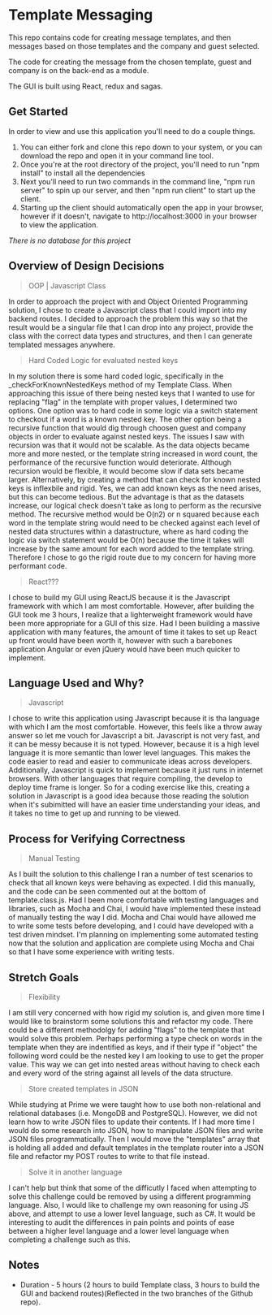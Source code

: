 # Template Messaging

This repo contains code for creating message templates, and then messages based on those templates and the company and guest selected.

The code for creating the message from the chosen template, guest and company is on the back-end as a module.

The GUI is built using React, redux and sagas.

## Get Started

In order to view and use this application you'll need to do a couple things.

1. You can either fork and clone this repo down to your system, or you can download the repo and open it in your command line tool.
2. Once you're at the root directory of the project, you'll need to run "npm install" to install all the dependencies
3. Next you'll need to run two commands in the command line, "npm run server" to spin up our server, and then "npm run client" to start up the client.
4. Starting up the client should automatically open the app in your browser, however if it doesn't, navigate to http://localhost:3000 in your browser to view the application.

*There is no database for this project*

## Overview of Design Decisions

> OOP | Javascript Class

In order to approach the project with and Object Oriented Programming solution, I chose to create a Javascript class that I could import into my backend routes.  I decided to approach the problem this way so that the result would be a singular file that I can drop into any project, provide the class with the correct data types and structures, and then I can generate templated messages anywhere.

> Hard Coded Logic for evaluated nested keys

In my solution there is some hard coded logic, specifically in the _checkForKnownNestedKeys method of my Template Class.  When approaching this issue of there being nested keys that I wanted to use for replacing "flag" in the template with proper values, I determined two options.  One option was to hard code in some logic via a switch statement to checkout if a word is a known nested key.  The other option being a recursive function that would dig through choosen guest and company objects in order to evaluate against nested keys.  The issues I saw with recursion was that it would not be scalable.  As the data objects became more and more nested, or the template string increased in word count, the performance of the recursive function would deteriorate.  Although recursion would be flexible, it would become slow if data sets became larger.  Alternatively, by creating a method that can check for known nested keys is inflexbile and rigid.  Yes, we can add known keys as the need arises, but this can become tedious.  But the advantage is that as the datasets increase, our logical check doesn't take as long to perform as the recursive method. The recursive method would be O(n2) or n squared because each word in the template string would need to be checked against each level of nested data structures within a datastructure, where as hard coding the logic via switch statement would be O(n) because the time it takes will increase by the same amount for each word added to the template string.  Therefore I chose to go the rigid route due to my concern for having more performant code.

> React???

I chose to build my GUI using ReactJS because it is the Javascript framework with which I am most comfortable.  However, after building the GUI took me 3 hours, I realize that a lighterweight framework would have been more appropriate for a GUI of this size.  Had I been building a massive application with many features, the amount of time it takes to set up React up front would have been worth it, however with such a barebones application Angular or even jQuery would have been much quicker to implement.

## Language Used and Why?

> Javascript

I chose to write this application using Javascript because it is tha language with which I am the most comfortable.  However, this feels like a throw away answer so let me vouch for Javascript a bit.  Javascript is not very fast, and it can be messy because it is not typed.  However, because it is a high level language it is more semantic than lower level languages.  This makes the code easier to read and easier to communicate ideas across developers.  Additionally, Javascript is quick to implement because it just runs in internet browsers.  With other languages that require compiling, the develop to deploy time frame is longer.  So for a coding exercise like this, creating a solution in Javascript is a good idea because those reading the solution when it's subimitted will have an easier time understanding your ideas, and it takes no time to get up and running to be viewed.

## Process for Verifying Correctness

> Manual Testing

As I built the solution to this challenge I ran a number of test scenarios to check that all known keys were behaving as expected.  I did this manually, and the code can be seen commented out at the bottom of template.class.js.  Had I been more comfortable with testing languages and libraries, such as Mocha and Chai, I would have implemented these instead of manually testing the way I did.  Mocha and Chai would have allowed me to write some tests before developing, and I could have developed with a test driven mindset.  I'm planning on implementing some automated testing now that the solution and application are complete using Mocha and Chai so that I have some experience with writing tests.

## Stretch Goals

> Flexibility

I am still very concerned with how rigid my solution is, and given more time I would like to brainstorm some solutions this and refactor my code.  There could be a different methodolgy for adding "flags" to the template that would solve this problem.  Perhaps performing a type check on words in the template when they are indentified as keys, and if their type if "object" the following word could be the nested key I am looking to use to get the proper value.  This way we can get into nested areas without having to check each and every word of the string against all levels of the data structure.

> Store created templates in JSON

While studying at Prime we were taught how to use both non-relational and relational databases (i.e. MongoDB and PostgreSQL).  However, we did not learn how to write JSON files to update their contents.  If I had more time I would do some research into JSON, how to manipulate JSON files and write JSON files programmatically.  Then I would move the "templates" array that is holding all added and default templates in the template router into a JSON file and refactor my POST routes to write to that file instead.

> Solve it in another language

I can't help but think that some of the difficutly I faced when attempting to solve this challenge could be removed by using a different programming language.  Also, I would like to challenge my own reasoning for using JS above, and attempt to use a lower level language, such as C#.  It would be interesting to audit the differences in pain points and points of ease between a higher level language and a lower level language when completing a challenge such as this.

## Notes

* Duration - 5 hours (2 hours to build Template class, 3 hours to build the GUI and backend routes)(Reflected in the two branches of the Github repo).